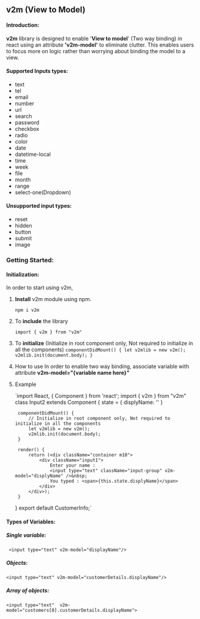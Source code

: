 
## **v2m (View to Model)**
#### Introduction:
**v2m** library is designed to enable '**View to model**' (Two way binding) in react using an attribute **'v2m-model'** to eliminate clutter. This enables users to focus more on logic rather than worrying about binding the model to a view.

#### **Supported Inputs types:**
- text
- tel
- email
- number
- url
- search
- password
- checkbox
- radio
- color
- date
- datetime-local
- time
- week
- file
- month
- range
- select-one(Dropdown)


####  **Unsupported input types:**
- reset
- hidden
- button
- submit
- image

### Getting Started:
#### **Initialization**:
In order to start using v2m,

1. **Install** v2m module using npm.

    `npm i v2m`

2. To **include** the library 

    `import { v2m } from "v2m"`

3. To **initialize** (Initialize in root component only, Not required to initialize in all the components)
   `componentDidMount() {
        let v2mlib = new v2m();
        v2mlib.init(document.body);
   }`
   
4. How to use
     In order to enable two way binding, associate variable with attribute **v2m-model="{variable name here}"**

5. Example

    `import React, { Component } from 'react';
    import { v2m } from "v2m"
    class Input2 extends Component {
        state = { 
            displyName: ''
        }

        componentDidMount() {
            // Initialize in root component only, Not required to initialize in all the components
            let v2mlib = new v2m();
            v2mlib.init(document.body);
        }

        render() { 
            return (<div className="container m10">
                <div className="input1">
                    Enter your name : 
                    <input type="text" className="input-group" v2m-model="displyName" />&nbsp;
                    You typed : <span>{this.state.displyName}</span>
                </div>
            </div>);
        }
    }
    export default CustomerInfo;`

#### Types of Variables:
##### **Single variable**:
` <input type="text" v2m-model="displayName"/>`
 
##### Objects:
`<input type="text" v2m-model="customerDetails.displayName"/>`
 
#####  **Array of objects**:
 `<input type="text"  v2m-model="customers[0].customerDetails.displayName">`